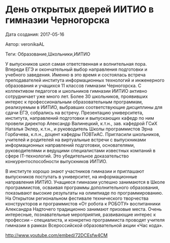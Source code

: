 # День открытых дверей ИИТИО в гимназии Черногорска

Дата создания: 2017-05-16

Автор: veronikaAL

Теги: Образование,Школьники,ИИТИО

У выпускников школ самая ответственная и волнительная пора. Впереди ЕГЭ и окончательный выбор направления подготовки и учебного заведения. Именно в это время и состоялась встреча преподавателей института информационных технологий и инженерного образования и учащихся 11 классов гимназии Черногорска. С коллективом педагогов и школьников гимназии ИИТИО активно сотрудничает уже много лет. Более 30 школьников, проявивших интерес к профессиональным образовательным программам, реализуемым в ИИТИО, выбравших соответствующие дисциплины для сдачи ЕГЭ, собрались на встречу. Презентацию университета, института, направлений подготовки и выпускающих кафедр по ним провели директор Александр Валинецкий, к.т.н., зав. кафедрой ГСиХ Наталья Эклер, к.т.н., и руководитель Школы программистов Эрна Горбачева, к.п.н., доцент кафедры ПОВТиАС. Пригласили школьников, учителей и родителей на виртуальные встречи с выпускниками информационных направлений подготовки, основателями, руководителями и ведущими специалистами известных компаний в сфере IT-технологий. Это убедительное доказательство конкурентоспособности выпускников ИИТИО.  
  
В институте хорошо знают участников гимназии и приглашают выпускников поступать в университет, на информационные направления ИИТИО. Учащиеся гимназии успешно занимаются в Школе программистов, осваивая программы дополнительного образования, показывают высокие результаты на олимпиаде по программированию. На Открытом региональном фестивале технического творчества конструкторов и программистов «От робота к РОБОТУ» воспитанники Александра Надточего традиционно занимают призовые места. Очень интересные, познавательные мероприятия, развивающие интерес к профессии – специалиста, и конкретно программиста проводят учителя гимназии в рамках Всероссийской образовательной акции «Час кода».  
  
http://www.youtube.com/embed/72DCEsfw4CM

